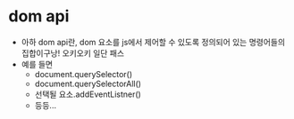 # dom api 
- 아하 dom api란, dom 요소를 js에서 제어할 수 있도록 정의되어 있는 명령어들의 집합이구낭! 오키오키 일단 패스
- 예를 들면
  - document.querySelector() 
  - document.querySelectorAll() 
  - 선택될 요소.addEventListner()
  - 등등... 

 